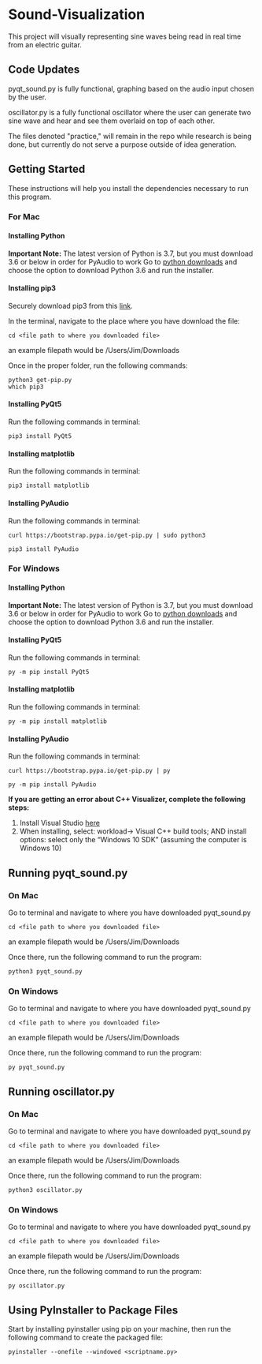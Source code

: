# Sound-Visualization
This project will visually representing sine waves being read in real time from an electric guitar.

## Code Updates
pyqt_sound.py is fully functional, graphing based on the audio input chosen by the user.

oscillator.py is a fully functional oscillator where the user can generate two sine wave and hear and see them overlaid on top of each other.

The files denoted "practice," will remain in the repo while research is being done, but currently do not serve a purpose outside of idea generation.

## Getting Started

These instructions will help you install the dependencies necessary to run this program.

### For Mac

#### Installing Python
**Important Note:** The latest version of Python is 3.7, but you must download 3.6 or below in order for PyAudio to work
Go to [python downloads](https://www.python.org/downloads/) and choose the option to download Python 3.6 and run the installer.

#### Installing pip3
Securely download pip3 from this [link](https://pip.pypa.io/en/stable/installing/).

In the terminal, navigate to the place where you have download the file:
```
cd <file path to where you downloaded file>
```
an example filepath would be /Users/Jim/Downloads

Once in the proper folder, run the following commands:
```
python3 get-pip.py
which pip3
```

#### Installing PyQt5

Run the following commands in terminal:

```
pip3 install PyQt5
```

#### Installing matplotlib

Run the following commands in terminal:

```
pip3 install matplotlib
```

#### Installing PyAudio

Run the following commands in terminal:

```
curl https://bootstrap.pypa.io/get-pip.py | sudo python3
```
```
pip3 install PyAudio
```

### For Windows

#### Installing Python
**Important Note:** The latest version of Python is 3.7, but you must download 3.6 or below in order for PyAudio to work
Go to [python downloads](https://www.python.org/downloads/) and choose the option to download Python 3.6 and run the installer.

#### Installing PyQt5
Run the following commands in terminal:

```
py -m pip install PyQt5
```

#### Installing matplotlib

Run the following commands in terminal:

```
py -m pip install matplotlib
```

#### Installing PyAudio

Run the following commands in terminal:

```
curl https://bootstrap.pypa.io/get-pip.py | py
```
```
py -m pip install PyAudio
```

**If you are getting an error about C++ Visualizer, complete the following steps:**
1. Install Visual Studio [here](https://visualstudio.microsoft.com/thank-you-downloading-visual-studio/?sku=BuildTools&rel=15)
2. When installing, select: workload-> Visual C++ build tools; AND install options: select only the “Windows 10 SDK” (assuming the computer is Windows 10)

## Running pyqt_sound.py

### On Mac
Go to terminal and navigate to where you have downloaded pyqt_sound.py
```
cd <file path to where you downloaded file>
```
an example filepath would be /Users/Jim/Downloads

Once there, run the following command to run the program:
```
python3 pyqt_sound.py
```

### On Windows
Go to terminal and navigate to where you have downloaded pyqt_sound.py
```
cd <file path to where you downloaded file>
```
an example filepath would be /Users/Jim/Downloads

Once there, run the following command to run the program:
```
py pyqt_sound.py
```
## Running oscillator.py

### On Mac
Go to terminal and navigate to where you have downloaded pyqt_sound.py
```
cd <file path to where you downloaded file>
```
an example filepath would be /Users/Jim/Downloads

Once there, run the following command to run the program:
```
python3 oscillator.py
```

### On Windows
Go to terminal and navigate to where you have downloaded pyqt_sound.py
```
cd <file path to where you downloaded file>
```
an example filepath would be /Users/Jim/Downloads

Once there, run the following command to run the program:
```
py oscillator.py
```

## Using PyInstaller to Package Files
Start by installing pyinstaller using pip on your machine, then run the following command to create the packaged file:

```
pyinstaller --onefile --windowed <scriptname.py>
```
